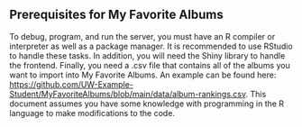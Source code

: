 <!-- prerequisites -->

## Prerequisites for My Favorite Albums
To debug, program, and run the server, you must have an R compiler or interpreter as well as a package manager.  It is recommended to use RStudio to handle these tasks.  In addition, you will need the Shiny library to handle the frontend.  Finally, you need a .csv file that contains all of the albums you want to import into My Favorite Albums.  An example can be found here: https://github.com/UW-Example-Student/MyFavoriteAlbums/blob/main/data/album-rankings.csv.  This document assumes you have some knowledge with programming in the R language to make modifications to the code.
